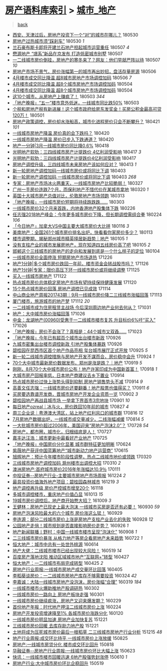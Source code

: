[房产语料库索引](../../README.md)  > [城市_地产](城市_地产.md)
====
> [back](../README.md)

- [西安、天津过后，房地产投资下一个“对”的城市在哪儿？](http://jkwz.applinzi.com/ittc/7108813869776634897.html#%E8%A5%BF%E5%AE%89%E3%80%81%E5%A4%A9%E6%B4%A5%E8%BF%87%E5%90%8E%EF%BC%8C%E6%88%BF%E5%9C%B0%E4%BA%A7%E6%8A%95%E8%B5%84%E4%B8%8B%E4%B8%80%E4%B8%AA%E2%80%9C%E5%AF%B9%E2%80%9D%E7%9A%84%E5%9F%8E%E5%B8%82%E5%9C%A8%E5%93%AA%E5%84%BF%EF%BC%9F) 180530  
- [房地产过热城市须“踩刹车”](http://jkwz.applinzi.com/ittc/7108788300720636934.html#%E6%88%BF%E5%9C%B0%E4%BA%A7%E8%BF%87%E7%83%AD%E5%9F%8E%E5%B8%82%E9%A1%BB%E2%80%9C%E8%B8%A9%E5%88%B9%E8%BD%A6%E2%80%9D) 180530 *1* 
- [兰石豪布斯卡即将开建兰石地产担起城市运营重任](http://jkwz.applinzi.com/ittc/7100515346522047498.html#%E5%85%B0%E7%9F%B3%E8%B1%AA%E5%B8%83%E6%96%AF%E5%8D%A1%E5%8D%B3%E5%B0%86%E5%BC%80%E5%BB%BA%E5%85%B0%E7%9F%B3%E5%9C%B0%E4%BA%A7%E6%8B%85%E8%B5%B7%E5%9F%8E%E5%B8%82%E8%BF%90%E8%90%A5%E9%87%8D%E4%BB%BB) 180507 *4* 
- [懋源地产 “璟系”新品在京发布 打造低密城市别墅](http://jkwz.applinzi.com/ittc/7100439157065384971.html#%E6%87%8B%E6%BA%90%E5%9C%B0%E4%BA%A7+%E2%80%9C%E7%92%9F%E7%B3%BB%E2%80%9D%E6%96%B0%E5%93%81%E5%9C%A8%E4%BA%AC%E5%8F%91%E5%B8%83+%E6%89%93%E9%80%A0%E4%BD%8E%E5%AF%86%E5%9F%8E%E5%B8%82%E5%88%AB%E5%A2%85) 180507  
- [一二线城市房价倒挂，房地产的寒冬来了？网友：他们早就严阵以待](http://jkwz.applinzi.com/ittc/7100270198873654289.html#%E4%B8%80%E4%BA%8C%E7%BA%BF%E5%9F%8E%E5%B8%82%E6%88%BF%E4%BB%B7%E5%80%92%E6%8C%82%EF%BC%8C%E6%88%BF%E5%9C%B0%E4%BA%A7%E7%9A%84%E5%AF%92%E5%86%AC%E6%9D%A5%E4%BA%86%EF%BC%9F%E7%BD%91%E5%8F%8B%EF%BC%9A%E4%BB%96%E4%BB%AC%E6%97%A9%E5%B0%B1%E4%B8%A5%E9%98%B5%E4%BB%A5%E5%BE%85) 180507 *10* 
- [房地产市场不景气，房价涨幅第一的城市再出妙招，盘活存量房源](http://jkwz.applinzi.com/ittc/7099919263244747786.html#%E6%88%BF%E5%9C%B0%E4%BA%A7%E5%B8%82%E5%9C%BA%E4%B8%8D%E6%99%AF%E6%B0%94%EF%BC%8C%E6%88%BF%E4%BB%B7%E6%B6%A8%E5%B9%85%E7%AC%AC%E4%B8%80%E7%9A%84%E5%9F%8E%E5%B8%82%E5%86%8D%E5%87%BA%E5%A6%99%E6%8B%9B%EF%BC%8C%E7%9B%98%E6%B4%BB%E5%AD%98%E9%87%8F%E6%88%BF%E6%BA%90) 180506  
- [4月楼市成交同比降温 超8城市房地产市场调控加码](http://jkwz.applinzi.com/ittc/7099901847949280267.html#4%E6%9C%88%E6%A5%BC%E5%B8%82%E6%88%90%E4%BA%A4%E5%90%8C%E6%AF%94%E9%99%8D%E6%B8%A9+%E8%B6%858%E5%9F%8E%E5%B8%82%E6%88%BF%E5%9C%B0%E4%BA%A7%E5%B8%82%E5%9C%BA%E8%B0%83%E6%8E%A7%E5%8A%A0%E7%A0%81) 180506 *7* 
- [4月楼市成交同比降温 超8个城市房地产市场调控加码](http://jkwz.applinzi.com/ittc/7099274280724595718.html#4%E6%9C%88%E6%A5%BC%E5%B8%82%E6%88%90%E4%BA%A4%E5%90%8C%E6%AF%94%E9%99%8D%E6%B8%A9+%E8%B6%858%E4%B8%AA%E5%9F%8E%E5%B8%82%E6%88%BF%E5%9C%B0%E4%BA%A7%E5%B8%82%E5%9C%BA%E8%B0%83%E6%8E%A7%E5%8A%A0%E7%A0%81) 180504  
- [4月楼市成交同比降温 超8个城市房地产市场调控加码](http://jkwz.applinzi.com/ittc/7099258843798438918.html#4%E6%9C%88%E6%A5%BC%E5%B8%82%E6%88%90%E4%BA%A4%E5%90%8C%E6%AF%94%E9%99%8D%E6%B8%A9+%E8%B6%858%E4%B8%AA%E5%9F%8E%E5%B8%82%E6%88%BF%E5%9C%B0%E4%BA%A7%E5%B8%82%E5%9C%BA%E8%B0%83%E6%8E%A7%E5%8A%A0%E7%A0%81) 180504  
- [这10个城市，从房地产上赚疯了！](http://jkwz.applinzi.com/ittc/7098926768327230474.html#%E8%BF%9910%E4%B8%AA%E5%9F%8E%E5%B8%82%EF%BC%8C%E4%BB%8E%E6%88%BF%E5%9C%B0%E4%BA%A7%E4%B8%8A%E8%B5%9A%E7%96%AF%E4%BA%86%EF%BC%81) 180503 *344* 
- [「地产晚报」“五一”楼市意外低迷，一线城市同比跌50%](http://jkwz.applinzi.com/ittc/7098711702692693002.html#%E3%80%8C%E5%9C%B0%E4%BA%A7%E6%99%9A%E6%8A%A5%E3%80%8D%E2%80%9C%E4%BA%94%E4%B8%80%E2%80%9D%E6%A5%BC%E5%B8%82%E6%84%8F%E5%A4%96%E4%BD%8E%E8%BF%B7%EF%BC%8C%E4%B8%80%E7%BA%BF%E5%9F%8E%E5%B8%82%E5%90%8C%E6%AF%94%E8%B7%8C50%25) 180503  
- [个税和房地产税有新进展！这个城市政府给房东发奖金！买房公积金最高可贷120万！](http://jkwz.applinzi.com/ittc/7098011299344811014.html#%E4%B8%AA%E7%A8%8E%E5%92%8C%E6%88%BF%E5%9C%B0%E4%BA%A7%E7%A8%8E%E6%9C%89%E6%96%B0%E8%BF%9B%E5%B1%95%EF%BC%81%E8%BF%99%E4%B8%AA%E5%9F%8E%E5%B8%82%E6%94%BF%E5%BA%9C%E7%BB%99%E6%88%BF%E4%B8%9C%E5%8F%91%E5%A5%96%E9%87%91%EF%BC%81%E4%B9%B0%E6%88%BF%E5%85%AC%E7%A7%AF%E9%87%91%E6%9C%80%E9%AB%98%E5%8F%AF%E8%B4%B7120%E4%B8%87%EF%BC%81) 180501  
- [房地产政策调控，房价却水涨船高，城市化进程房价只会不断攀升？](http://jkwz.applinzi.com/ittc/7094555547556905995.html#%E6%88%BF%E5%9C%B0%E4%BA%A7%E6%94%BF%E7%AD%96%E8%B0%83%E6%8E%A7%EF%BC%8C%E6%88%BF%E4%BB%B7%E5%8D%B4%E6%B0%B4%E6%B6%A8%E8%88%B9%E9%AB%98%EF%BC%8C%E5%9F%8E%E5%B8%82%E5%8C%96%E8%BF%9B%E7%A8%8B%E6%88%BF%E4%BB%B7%E5%8F%AA%E4%BC%9A%E4%B8%8D%E6%96%AD%E6%94%80%E5%8D%87%EF%BC%9F) 180421 *101* 
- [一线城市房地产降温 房价真的会下跌吗？](http://jkwz.applinzi.com/ittc/7094035321924879376.html#%E4%B8%80%E7%BA%BF%E5%9F%8E%E5%B8%82%E6%88%BF%E5%9C%B0%E4%BA%A7%E9%99%8D%E6%B8%A9+%E6%88%BF%E4%BB%B7%E7%9C%9F%E7%9A%84%E4%BC%9A%E4%B8%8B%E8%B7%8C%E5%90%97%EF%BC%9F) 180420  
- [一线城市房地产降温 房价已步入下跌通道？](http://jkwz.applinzi.com/ittc/7093934996954022923.html#%E4%B8%80%E7%BA%BF%E5%9F%8E%E5%B8%82%E6%88%BF%E5%9C%B0%E4%BA%A7%E9%99%8D%E6%B8%A9+%E6%88%BF%E4%BB%B7%E5%B7%B2%E6%AD%A5%E5%85%A5%E4%B8%8B%E8%B7%8C%E9%80%9A%E9%81%93%EF%BC%9F) 180420  
- [地产一分钟|3月一线城市房价同比降0.6%](http://jkwz.applinzi.com/ittc/7093369901542802443.html#%E5%9C%B0%E4%BA%A7%E4%B8%80%E5%88%86%E9%92%9F%7C3%E6%9C%88%E4%B8%80%E7%BA%BF%E5%9F%8E%E5%B8%82%E6%88%BF%E4%BB%B7%E5%90%8C%E6%AF%94%E9%99%8D0.6%25) 180418  
- [光明地产软肋：三四线城市房产计提跌价 4亿利润受影响](http://jkwz.applinzi.com/ittc/7092987464400765962.html#%E5%85%89%E6%98%8E%E5%9C%B0%E4%BA%A7%E8%BD%AF%E8%82%8B%EF%BC%9A%E4%B8%89%E5%9B%9B%E7%BA%BF%E5%9F%8E%E5%B8%82%E6%88%BF%E4%BA%A7%E8%AE%A1%E6%8F%90%E8%B7%8C%E4%BB%B7+4%E4%BA%BF%E5%88%A9%E6%B6%A6%E5%8F%97%E5%BD%B1%E5%93%8D) 180417 *3* 
- [光明地产软肋：三四线城市房产计提跌价​ 4亿利润受影响](http://jkwz.applinzi.com/ittc/7092982897504158731.html#%E5%85%89%E6%98%8E%E5%9C%B0%E4%BA%A7%E8%BD%AF%E8%82%8B%EF%BC%9A%E4%B8%89%E5%9B%9B%E7%BA%BF%E5%9F%8E%E5%B8%82%E6%88%BF%E4%BA%A7%E8%AE%A1%E6%8F%90%E8%B7%8C%E4%BB%B7%E2%80%8B+4%E4%BA%BF%E5%88%A9%E6%B6%A6%E5%8F%97%E5%BD%B1%E5%93%8D) 180417  
- [房地产调控升级，三四线城市未来房地产该如何应对？](http://jkwz.applinzi.com/ittc/7091605214631298055.html#%E6%88%BF%E5%9C%B0%E4%BA%A7%E8%B0%83%E6%8E%A7%E5%8D%87%E7%BA%A7%EF%BC%8C%E4%B8%89%E5%9B%9B%E7%BA%BF%E5%9F%8E%E5%B8%82%E6%9C%AA%E6%9D%A5%E6%88%BF%E5%9C%B0%E4%BA%A7%E8%AF%A5%E5%A6%82%E4%BD%95%E5%BA%94%E5%AF%B9%EF%BC%9F) 180413 *1* 
- [新一轮房地产调控加码一线城市房价或将同比下调](http://jkwz.applinzi.com/ittc/7087663317512619015.html#%E6%96%B0%E4%B8%80%E8%BD%AE%E6%88%BF%E5%9C%B0%E4%BA%A7%E8%B0%83%E6%8E%A7%E5%8A%A0%E7%A0%81%E4%B8%80%E7%BA%BF%E5%9F%8E%E5%B8%82%E6%88%BF%E4%BB%B7%E6%88%96%E5%B0%86%E5%90%8C%E6%AF%94%E4%B8%8B%E8%B0%83) 180403  
- [新一轮房地产调控加码 一线城市房价或将同比下调](http://jkwz.applinzi.com/ittc/7087646378513925131.html#%E6%96%B0%E4%B8%80%E8%BD%AE%E6%88%BF%E5%9C%B0%E4%BA%A7%E8%B0%83%E6%8E%A7%E5%8A%A0%E7%A0%81+%E4%B8%80%E7%BA%BF%E5%9F%8E%E5%B8%82%E6%88%BF%E4%BB%B7%E6%88%96%E5%B0%86%E5%90%8C%E6%AF%94%E4%B8%8B%E8%B0%83) 180403 *268* 
- [专家：房地产市场冰火两重天，一线城市房地产比较脆弱！](http://jkwz.applinzi.com/ittc/7085215601545184272.html#%E4%B8%93%E5%AE%B6%EF%BC%9A%E6%88%BF%E5%9C%B0%E4%BA%A7%E5%B8%82%E5%9C%BA%E5%86%B0%E7%81%AB%E4%B8%A4%E9%87%8D%E5%A4%A9%EF%BC%8C%E4%B8%80%E7%BA%BF%E5%9F%8E%E5%B8%82%E6%88%BF%E5%9C%B0%E4%BA%A7%E6%AF%94%E8%BE%83%E8%84%86%E5%BC%B1%EF%BC%81) 180327  
- [广州一手房价连跌7个月，而保利地产不惜代价在某城市拿地](http://jkwz.applinzi.com/ittc/7082607350114681872.html#%E5%B9%BF%E5%B7%9E%E4%B8%80%E6%89%8B%E6%88%BF%E4%BB%B7%E8%BF%9E%E8%B7%8C7%E4%B8%AA%E6%9C%88%EF%BC%8C%E8%80%8C%E4%BF%9D%E5%88%A9%E5%9C%B0%E4%BA%A7%E4%B8%8D%E6%83%9C%E4%BB%A3%E4%BB%B7%E5%9C%A8%E6%9F%90%E5%9F%8E%E5%B8%82%E6%8B%BF%E5%9C%B0) 180320 *1* 
- [英国十大城市房产总值对比，伦敦房地产市场领跑](http://jkwz.applinzi.com/ittc/7079899524191749127.html#%E8%8B%B1%E5%9B%BD%E5%8D%81%E5%A4%A7%E5%9F%8E%E5%B8%82%E6%88%BF%E4%BA%A7%E6%80%BB%E5%80%BC%E5%AF%B9%E6%AF%94%EF%BC%8C%E4%BC%A6%E6%95%A6%E6%88%BF%E5%9C%B0%E4%BA%A7%E5%B8%82%E5%9C%BA%E9%A2%86%E8%B7%91) 180313  
- [「地产晚报」一线城市房价短期将持续跌跌跌……](http://jkwz.applinzi.com/ittc/7076123108715267079.html#%E3%80%8C%E5%9C%B0%E4%BA%A7%E6%99%9A%E6%8A%A5%E3%80%8D%E4%B8%80%E7%BA%BF%E5%9F%8E%E5%B8%82%E6%88%BF%E4%BB%B7%E7%9F%AD%E6%9C%9F%E5%B0%86%E6%8C%81%E7%BB%AD%E8%B7%8C%E8%B7%8C%E8%B7%8C%E2%80%A6%E2%80%A6) 180303  
- [一线城市房价32个月来首跌，内地香港地产股集体下跌](http://jkwz.applinzi.com/ittc/7074476543902745611.html#%E4%B8%80%E7%BA%BF%E5%9F%8E%E5%B8%82%E6%88%BF%E4%BB%B732%E4%B8%AA%E6%9C%88%E6%9D%A5%E9%A6%96%E8%B7%8C%EF%BC%8C%E5%86%85%E5%9C%B0%E9%A6%99%E6%B8%AF%E5%9C%B0%E4%BA%A7%E8%82%A1%E9%9B%86%E4%BD%93%E4%B8%8B%E8%B7%8C) 180226  
- [任志强2018地产峰会：今年更多城市房价下降，但长期调控需组合拳](http://jkwz.applinzi.com/ittc/7073568078518813712.html#%E4%BB%BB%E5%BF%97%E5%BC%BA2018%E5%9C%B0%E4%BA%A7%E5%B3%B0%E4%BC%9A%EF%BC%9A%E4%BB%8A%E5%B9%B4%E6%9B%B4%E5%A4%9A%E5%9F%8E%E5%B8%82%E6%88%BF%E4%BB%B7%E4%B8%8B%E9%99%8D%EF%BC%8C%E4%BD%86%E9%95%BF%E6%9C%9F%E8%B0%83%E6%8E%A7%E9%9C%80%E7%BB%84%E5%90%88%E6%8B%B3) 180224 *106* 
- [「今日地产」加拿大VS中国主要大城市房价大比拼](http://jkwz.applinzi.com/ittc/7059115410450809867.html#%E3%80%8C%E4%BB%8A%E6%97%A5%E5%9C%B0%E4%BA%A7%E3%80%8D%E5%8A%A0%E6%8B%BF%E5%A4%A7VS%E4%B8%AD%E5%9B%BD%E4%B8%BB%E8%A6%81%E5%A4%A7%E5%9F%8E%E5%B8%82%E6%88%BF%E4%BB%B7%E5%A4%A7%E6%AF%94%E6%8B%BC) 180116 *3* 
- [美南地产：全国261个城市房价排名出炉，快看看你家房价多少？](http://jkwz.applinzi.com/ittc/7058023132638479366.html#%E7%BE%8E%E5%8D%97%E5%9C%B0%E4%BA%A7%EF%BC%9A%E5%85%A8%E5%9B%BD261%E4%B8%AA%E5%9F%8E%E5%B8%82%E6%88%BF%E4%BB%B7%E6%8E%92%E5%90%8D%E5%87%BA%E7%82%89%EF%BC%8C%E5%BF%AB%E7%9C%8B%E7%9C%8B%E4%BD%A0%E5%AE%B6%E6%88%BF%E4%BB%B7%E5%A4%9A%E5%B0%91%EF%BC%9F) 180113  
- [楼市调整期，揭秘郑州城市精英择居新趋势｜地产](http://jkwz.applinzi.com/ittc/7055036411751695366.html#%E6%A5%BC%E5%B8%82%E8%B0%83%E6%95%B4%E6%9C%9F%EF%BC%8C%E6%8F%AD%E7%A7%98%E9%83%91%E5%B7%9E%E5%9F%8E%E5%B8%82%E7%B2%BE%E8%8B%B1%E6%8B%A9%E5%B1%85%E6%96%B0%E8%B6%8B%E5%8A%BF%EF%BD%9C%E5%9C%B0%E4%BA%A7) 180105 *1* 
- [没有支柱产业的城市发展房地产，现在知道四五线房价高了吧](http://jkwz.applinzi.com/ittc/7055001219460760587.html#%E6%B2%A1%E6%9C%89%E6%94%AF%E6%9F%B1%E4%BA%A7%E4%B8%9A%E7%9A%84%E5%9F%8E%E5%B8%82%E5%8F%91%E5%B1%95%E6%88%BF%E5%9C%B0%E4%BA%A7%EF%BC%8C%E7%8E%B0%E5%9C%A8%E7%9F%A5%E9%81%93%E5%9B%9B%E4%BA%94%E7%BA%BF%E6%88%BF%E4%BB%B7%E9%AB%98%E4%BA%86%E5%90%A7) 180105 *2* 
- [邯郸这个三线城市的房地产的走向和发展到底是一个什么样子的定位](http://jkwz.applinzi.com/ittc/7054659174468682763.html#%E9%82%AF%E9%83%B8%E8%BF%99%E4%B8%AA%E4%B8%89%E7%BA%BF%E5%9F%8E%E5%B8%82%E7%9A%84%E6%88%BF%E5%9C%B0%E4%BA%A7%E7%9A%84%E8%B5%B0%E5%90%91%E5%92%8C%E5%8F%91%E5%B1%95%E5%88%B0%E5%BA%95%E6%98%AF%E4%B8%80%E4%B8%AA%E4%BB%80%E4%B9%88%E6%A0%B7%E5%AD%90%E7%9A%84%E5%AE%9A%E4%BD%8D) 180104  
- [一线城市房价全面停涨 短期房地产市场退热](http://jkwz.applinzi.com/ittc/7051314709720990736.html#%E4%B8%80%E7%BA%BF%E5%9F%8E%E5%B8%82%E6%88%BF%E4%BB%B7%E5%85%A8%E9%9D%A2%E5%81%9C%E6%B6%A8+%E7%9F%AD%E6%9C%9F%E6%88%BF%E5%9C%B0%E4%BA%A7%E5%B8%82%E5%9C%BA%E9%80%80%E7%83%AD) 171226  
- [地产1分钟|多个城市房价跌回一年前，楼市资金会转战股市吗？](http://jkwz.applinzi.com/ittc/7040354533463557137.html#%E5%9C%B0%E4%BA%A71%E5%88%86%E9%92%9F%7C%E5%A4%9A%E4%B8%AA%E5%9F%8E%E5%B8%82%E6%88%BF%E4%BB%B7%E8%B7%8C%E5%9B%9E%E4%B8%80%E5%B9%B4%E5%89%8D%EF%BC%8C%E6%A5%BC%E5%B8%82%E8%B5%84%E9%87%91%E4%BC%9A%E8%BD%AC%E6%88%98%E8%82%A1%E5%B8%82%E5%90%97%EF%BC%9F) 171126  
- [地产1分钟|专家：限价高压下环一线城市房价或将继续调整](http://jkwz.applinzi.com/ittc/7039969724488746000.html#%E5%9C%B0%E4%BA%A71%E5%88%86%E9%92%9F%7C%E4%B8%93%E5%AE%B6%EF%BC%9A%E9%99%90%E4%BB%B7%E9%AB%98%E5%8E%8B%E4%B8%8B%E7%8E%AF%E4%B8%80%E7%BA%BF%E5%9F%8E%E5%B8%82%E6%88%BF%E4%BB%B7%E6%88%96%E5%B0%86%E7%BB%A7%E7%BB%AD%E8%B0%83%E6%95%B4) 171125  
- [买入一线城市房地产](http://jkwz.applinzi.com/ittc/7038825185199784977.html#%E4%B9%B0%E5%85%A5%E4%B8%80%E7%BA%BF%E5%9F%8E%E5%B8%82%E6%88%BF%E5%9C%B0%E4%BA%A7) 171122  
- [热点城市房价总体稳定房地产市场有望持续保持健康发展](http://jkwz.applinzi.com/ittc/7037968813503546385.html#%E7%83%AD%E7%82%B9%E5%9F%8E%E5%B8%82%E6%88%BF%E4%BB%B7%E6%80%BB%E4%BD%93%E7%A8%B3%E5%AE%9A%E6%88%BF%E5%9C%B0%E4%BA%A7%E5%B8%82%E5%9C%BA%E6%9C%89%E6%9C%9B%E6%8C%81%E7%BB%AD%E4%BF%9D%E6%8C%81%E5%81%A5%E5%BA%B7%E5%8F%91%E5%B1%95) 171120  
- [15个热点城市房价回落 房地产调控已见成效](http://jkwz.applinzi.com/ittc/7035829463223370769.html#15%E4%B8%AA%E7%83%AD%E7%82%B9%E5%9F%8E%E5%B8%82%E6%88%BF%E4%BB%B7%E5%9B%9E%E8%90%BD+%E6%88%BF%E5%9C%B0%E4%BA%A7%E8%B0%83%E6%8E%A7%E5%B7%B2%E8%A7%81%E6%88%90%E6%95%88) 171114  
- [中山商业地产周报201743期｜9月一线城市房价降二三线城市涨幅回落](http://jkwz.applinzi.com/ittc/7035434705137173520.html#%E4%B8%AD%E5%B1%B1%E5%95%86%E4%B8%9A%E5%9C%B0%E4%BA%A7%E5%91%A8%E6%8A%A5201743%E6%9C%9F%EF%BD%9C9%E6%9C%88%E4%B8%80%E7%BA%BF%E5%9F%8E%E5%B8%82%E6%88%BF%E4%BB%B7%E9%99%8D%E4%BA%8C%E4%B8%89%E7%BA%BF%E5%9F%8E%E5%B8%82%E6%B6%A8%E5%B9%85%E5%9B%9E%E8%90%BD) 171113  
- [厦门楼市，旅游城市的地产梦](http://jkwz.applinzi.com/ittc/7035033083613545489.html#%E5%8E%A6%E9%97%A8%E6%A5%BC%E5%B8%82%EF%BC%8C%E6%97%85%E6%B8%B8%E5%9F%8E%E5%B8%82%E7%9A%84%E5%9C%B0%E4%BA%A7%E6%A2%A6) 171112 *20* 
- [一二线城市成为住房租赁主战场 今后深圳周边地产业何去何从？](http://jkwz.applinzi.com/ittc/7030539550181557265.html#%E4%B8%80%E4%BA%8C%E7%BA%BF%E5%9F%8E%E5%B8%82%E6%88%90%E4%B8%BA%E4%BD%8F%E6%88%BF%E7%A7%9F%E8%B5%81%E4%B8%BB%E6%88%98%E5%9C%BA+%E4%BB%8A%E5%90%8E%E6%B7%B1%E5%9C%B3%E5%91%A8%E8%BE%B9%E5%9C%B0%E4%BA%A7%E4%B8%9A%E4%BD%95%E5%8E%BB%E4%BD%95%E4%BB%8E%EF%BC%9F) 171031  
- [地产：大中城市房价涨幅回落](http://jkwz.applinzi.com/ittc/7028747470618756113.html#%E5%9C%B0%E4%BA%A7%EF%BC%9A%E5%A4%A7%E4%B8%AD%E5%9F%8E%E5%B8%82%E6%88%BF%E4%BB%B7%E6%B6%A8%E5%B9%85%E5%9B%9E%E8%90%BD) 171026  
- [中金：龙湖地产(00960)受惠于一二线城市楼市复苏 升目标价6%吁“买入”](http://jkwz.applinzi.com/ittc/7028727572135937041.html#%E4%B8%AD%E9%87%91%EF%BC%9A%E9%BE%99%E6%B9%96%E5%9C%B0%E4%BA%A7%2800960%29%E5%8F%97%E6%83%A0%E4%BA%8E%E4%B8%80%E4%BA%8C%E7%BA%BF%E5%9F%8E%E5%B8%82%E6%A5%BC%E5%B8%82%E5%A4%8D%E8%8B%8F+%E5%8D%87%E7%9B%AE%E6%A0%87%E4%BB%B76%25%E5%90%81%E2%80%9C%E4%B9%B0%E5%85%A5%E2%80%9D) 171026  
- [「地产晚报」房价不会涨了？真相是：44个城市又双叒……](http://jkwz.applinzi.com/ittc/7027735587249980432.html#%E3%80%8C%E5%9C%B0%E4%BA%A7%E6%99%9A%E6%8A%A5%E3%80%8D%E6%88%BF%E4%BB%B7%E4%B8%8D%E4%BC%9A%E6%B6%A8%E4%BA%86%EF%BC%9F%E7%9C%9F%E7%9B%B8%E6%98%AF%EF%BC%9A44%E4%B8%AA%E5%9F%8E%E5%B8%82%E5%8F%88%E5%8F%8C%E5%8F%92%E2%80%A6%E2%80%A6) 171023  
- [「地产晚报」今年已有超百个城市出台楼市新政](http://jkwz.applinzi.com/ittc/7017729369668322321.html#%E3%80%8C%E5%9C%B0%E4%BA%A7%E6%99%9A%E6%8A%A5%E3%80%8D%E4%BB%8A%E5%B9%B4%E5%B7%B2%E6%9C%89%E8%B6%85%E7%99%BE%E4%B8%AA%E5%9F%8E%E5%B8%82%E5%87%BA%E5%8F%B0%E6%A5%BC%E5%B8%82%E6%96%B0%E6%94%BF) 170926  
- [九城市密集出台楼市调控新政 引地产股集体暴跌](http://jkwz.applinzi.com/ittc/7017564981195965456.html#%E4%B9%9D%E5%9F%8E%E5%B8%82%E5%AF%86%E9%9B%86%E5%87%BA%E5%8F%B0%E6%A5%BC%E5%B8%82%E8%B0%83%E6%8E%A7%E6%96%B0%E6%94%BF+%E5%BC%95%E5%9C%B0%E4%BA%A7%E8%82%A1%E9%9B%86%E4%BD%93%E6%9A%B4%E8%B7%8C) 170926  
- [碧桂园在昆西市区首个地产作品亮相 玺台城市展厅正式开放](http://jkwz.applinzi.com/ittc/7017198457641763857.html#%E7%A2%A7%E6%A1%82%E5%9B%AD%E5%9C%A8%E6%98%86%E8%A5%BF%E5%B8%82%E5%8C%BA%E9%A6%96%E4%B8%AA%E5%9C%B0%E4%BA%A7%E4%BD%9C%E5%93%81%E4%BA%AE%E7%9B%B8+%E7%8E%BA%E5%8F%B0%E5%9F%8E%E5%B8%82%E5%B1%95%E5%8E%85%E6%AD%A3%E5%BC%8F%E5%BC%80%E6%94%BE) 170925 *5* 
- [新一轮二线城市调控措施与房地产开发不谋而合，房价稳中会升](http://jkwz.applinzi.com/ittc/7016821491776357393.html#%E6%96%B0%E4%B8%80%E8%BD%AE%E4%BA%8C%E7%BA%BF%E5%9F%8E%E5%B8%82%E8%B0%83%E6%8E%A7%E6%8E%AA%E6%96%BD%E4%B8%8E%E6%88%BF%E5%9C%B0%E4%BA%A7%E5%BC%80%E5%8F%91%E4%B8%8D%E8%B0%8B%E8%80%8C%E5%90%88%EF%BC%8C%E6%88%BF%E4%BB%B7%E7%A8%B3%E4%B8%AD%E4%BC%9A%E5%8D%87) 170924 *1* 
- [70个大中城市最新房价数据发布，郑州是涨是跌？｜地产](http://jkwz.applinzi.com/ittc/7014960875889493008.html#70%E4%B8%AA%E5%A4%A7%E4%B8%AD%E5%9F%8E%E5%B8%82%E6%9C%80%E6%96%B0%E6%88%BF%E4%BB%B7%E6%95%B0%E6%8D%AE%E5%8F%91%E5%B8%83%EF%BC%8C%E9%83%91%E5%B7%9E%E6%98%AF%E6%B6%A8%E6%98%AF%E8%B7%8C%EF%BC%9F%EF%BD%9C%E5%9C%B0%E4%BA%A7) 170919 *5* 
- [刚刚，8月70个大中城市房价公布！地产许家印成为中国新首富！](http://jkwz.applinzi.com/ittc/7014697005287474193.html#%E5%88%9A%E5%88%9A%EF%BC%8C8%E6%9C%8870%E4%B8%AA%E5%A4%A7%E4%B8%AD%E5%9F%8E%E5%B8%82%E6%88%BF%E4%BB%B7%E5%85%AC%E5%B8%83%EF%BC%81%E5%9C%B0%E4%BA%A7%E8%AE%B8%E5%AE%B6%E5%8D%B0%E6%88%90%E4%B8%BA%E4%B8%AD%E5%9B%BD%E6%96%B0%E9%A6%96%E5%AF%8C%EF%BC%81) 170918 *1* 
- [大城市房产回报率低，日本地产商建议去乡下置业](http://jkwz.applinzi.com/ittc/7013212823939974161.html#%E5%A4%A7%E5%9F%8E%E5%B8%82%E6%88%BF%E4%BA%A7%E5%9B%9E%E6%8A%A5%E7%8E%87%E4%BD%8E%EF%BC%8C%E6%97%A5%E6%9C%AC%E5%9C%B0%E4%BA%A7%E5%95%86%E5%BB%BA%E8%AE%AE%E5%8E%BB%E4%B9%A1%E4%B8%8B%E7%BD%AE%E4%B8%9A) 170914  
- [热点城市房价过快上涨势头得到抑制 房地产销售势头不减](http://jkwz.applinzi.com/ittc/7013207322556630033.html#%E7%83%AD%E7%82%B9%E5%9F%8E%E5%B8%82%E6%88%BF%E4%BB%B7%E8%BF%87%E5%BF%AB%E4%B8%8A%E6%B6%A8%E5%8A%BF%E5%A4%B4%E5%BE%97%E5%88%B0%E6%8A%91%E5%88%B6+%E6%88%BF%E5%9C%B0%E4%BA%A7%E9%94%80%E5%94%AE%E5%8A%BF%E5%A4%B4%E4%B8%8D%E5%87%8F) 170914 *9* 
- [高善文任志强：一线城市房价还要翻番！地产股票也值得买？](http://jkwz.applinzi.com/ittc/7012006933085815824.html#%E9%AB%98%E5%96%84%E6%96%87%E4%BB%BB%E5%BF%97%E5%BC%BA%EF%BC%9A%E4%B8%80%E7%BA%BF%E5%9F%8E%E5%B8%82%E6%88%BF%E4%BB%B7%E8%BF%98%E8%A6%81%E7%BF%BB%E7%95%AA%EF%BC%81%E5%9C%B0%E4%BA%A7%E8%82%A1%E7%A5%A8%E4%B9%9F%E5%80%BC%E5%BE%97%E4%B9%B0%EF%BC%9F) 170911 *6* 
- [买房要选靠谱开发商，晋城市房地产开发企业资质一览](http://jkwz.applinzi.com/ittc/7008663279382299664.html#%E4%B9%B0%E6%88%BF%E8%A6%81%E9%80%89%E9%9D%A0%E8%B0%B1%E5%BC%80%E5%8F%91%E5%95%86%EF%BC%8C%E6%99%8B%E5%9F%8E%E5%B8%82%E6%88%BF%E5%9C%B0%E4%BA%A7%E5%BC%80%E5%8F%91%E4%BC%81%E4%B8%9A%E8%B5%84%E8%B4%A8%E4%B8%80%E8%A7%88) 170902 *3* 
- [碧桂园地产再战县城市场 一举拿下界首市3宗地块](http://jkwz.applinzi.com/ittc/7008345539287188497.html#%E7%A2%A7%E6%A1%82%E5%9B%AD%E5%9C%B0%E4%BA%A7%E5%86%8D%E6%88%98%E5%8E%BF%E5%9F%8E%E5%B8%82%E5%9C%BA+%E4%B8%80%E4%B8%BE%E6%8B%BF%E4%B8%8B%E7%95%8C%E9%A6%96%E5%B8%823%E5%AE%97%E5%9C%B0%E5%9D%97) 170901 *10* 
- [每日地产ozreal｜冰与火，房价跌回10年前的城市](http://jkwz.applinzi.com/ittc/7006601228526814225.html#%E6%AF%8F%E6%97%A5%E5%9C%B0%E4%BA%A7ozreal%EF%BD%9C%E5%86%B0%E4%B8%8E%E7%81%AB%EF%BC%8C%E6%88%BF%E4%BB%B7%E8%B7%8C%E5%9B%9E10%E5%B9%B4%E5%89%8D%E7%9A%84%E5%9F%8E%E5%B8%82) 170827 *4* 
- [周三企业说｜粤港澳大湾区，站上地产红利风口的城市群](http://jkwz.applinzi.com/ittc/7002325541775213585.html#%E5%91%A8%E4%B8%89%E4%BC%81%E4%B8%9A%E8%AF%B4%EF%BD%9C%E7%B2%A4%E6%B8%AF%E6%BE%B3%E5%A4%A7%E6%B9%BE%E5%8C%BA%EF%BC%8C%E7%AB%99%E4%B8%8A%E5%9C%B0%E4%BA%A7%E7%BA%A2%E5%88%A9%E9%A3%8E%E5%8F%A3%E7%9A%84%E5%9F%8E%E5%B8%82%E7%BE%A4) 170816 *12* 
- [7月房地产数据出炉，一线城市成交量减少，二线涨幅减缓](http://jkwz.applinzi.com/ittc/7001706275929588752.html#7%E6%9C%88%E6%88%BF%E5%9C%B0%E4%BA%A7%E6%95%B0%E6%8D%AE%E5%87%BA%E7%82%89%EF%BC%8C%E4%B8%80%E7%BA%BF%E5%9F%8E%E5%B8%82%E6%88%90%E4%BA%A4%E9%87%8F%E5%87%8F%E5%B0%91%EF%BC%8C%E4%BA%8C%E7%BA%BF%E6%B6%A8%E5%B9%85%E5%87%8F%E7%BC%93) 170814 *5* 
- [一大批城市房价超过2006年，美国迎来“房地产泡沫2.0”？](http://jkwz.applinzi.com/ittc/6995383118838891537.html#%E4%B8%80%E5%A4%A7%E6%89%B9%E5%9F%8E%E5%B8%82%E6%88%BF%E4%BB%B7%E8%B6%85%E8%BF%872006%E5%B9%B4%EF%BC%8C%E7%BE%8E%E5%9B%BD%E8%BF%8E%E6%9D%A5%E2%80%9C%E6%88%BF%E5%9C%B0%E4%BA%A7%E6%B3%A1%E6%B2%AB2.0%E2%80%9D%EF%BC%9F) 170728 *54* 
- [房地产，都市圈，城市化，归根结底是人！](http://jkwz.applinzi.com/ittc/6995032814826030097.html#%E6%88%BF%E5%9C%B0%E4%BA%A7%EF%BC%8C%E9%83%BD%E5%B8%82%E5%9C%88%EF%BC%8C%E5%9F%8E%E5%B8%82%E5%8C%96%EF%BC%8C%E5%BD%92%E6%A0%B9%E7%BB%93%E5%BA%95%E6%98%AF%E4%BA%BA%EF%BC%81) 170727  
- [嘉丰达汪浩：城市更新中最看好产业地产](http://jkwz.applinzi.com/ittc/6994310936813634576.html#%E5%98%89%E4%B8%B0%E8%BE%BE%E6%B1%AA%E6%B5%A9%EF%BC%9A%E5%9F%8E%E5%B8%82%E6%9B%B4%E6%96%B0%E4%B8%AD%E6%9C%80%E7%9C%8B%E5%A5%BD%E4%BA%A7%E4%B8%9A%E5%9C%B0%E4%BA%A7) 170725  
- [「地产晚报」中国房价分化显著 城市群特征更加明晰](http://jkwz.applinzi.com/ittc/6982533917587276804.html#%E3%80%8C%E5%9C%B0%E4%BA%A7%E6%99%9A%E6%8A%A5%E3%80%8D%E4%B8%AD%E5%9B%BD%E6%88%BF%E4%BB%B7%E5%88%86%E5%8C%96%E6%98%BE%E8%91%97+%E5%9F%8E%E5%B8%82%E7%BE%A4%E7%89%B9%E5%BE%81%E6%9B%B4%E5%8A%A0%E6%98%8E%E6%99%B0) 170624  
- [紫薇地产获评中国蓝筹地产“城市新动力地产运营商”](http://jkwz.applinzi.com/ittc/6979402728303232005.html#%E7%B4%AB%E8%96%87%E5%9C%B0%E4%BA%A7%E8%8E%B7%E8%AF%84%E4%B8%AD%E5%9B%BD%E8%93%9D%E7%AD%B9%E5%9C%B0%E4%BA%A7%E2%80%9C%E5%9F%8E%E5%B8%82%E6%96%B0%E5%8A%A8%E5%8A%9B%E5%9C%B0%E4%BA%A7%E8%BF%90%E8%90%A5%E5%95%86%E2%80%9D) 170615  
- [旭辉地产：预计今年楼市阶段性调整，热点二线城市地价或领跌](http://jkwz.applinzi.com/ittc/6947226698302096389.html#%E6%97%AD%E8%BE%89%E5%9C%B0%E4%BA%A7%EF%BC%9A%E9%A2%84%E8%AE%A1%E4%BB%8A%E5%B9%B4%E6%A5%BC%E5%B8%82%E9%98%B6%E6%AE%B5%E6%80%A7%E8%B0%83%E6%95%B4%EF%BC%8C%E7%83%AD%E7%82%B9%E4%BA%8C%E7%BA%BF%E5%9F%8E%E5%B8%82%E5%9C%B0%E4%BB%B7%E6%88%96%E9%A2%86%E8%B7%8C) 170320  
- [三线城市房地产调控加码 滁州楼市出调控大招](http://jkwz.applinzi.com/ittc/6943418185557738501.html#%E4%B8%89%E7%BA%BF%E5%9F%8E%E5%B8%82%E6%88%BF%E5%9C%B0%E4%BA%A7%E8%B0%83%E6%8E%A7%E5%8A%A0%E7%A0%81+%E6%BB%81%E5%B7%9E%E6%A5%BC%E5%B8%82%E5%87%BA%E8%B0%83%E6%8E%A7%E5%A4%A7%E6%8B%9B) 170310 *2* 
- [澳洲房地产:首府城市房价2016年年涨幅达10.9％](http://jkwz.applinzi.com/ittc/6921872848141681669.html#%E6%BE%B3%E6%B4%B2%E6%88%BF%E5%9C%B0%E4%BA%A7%3A%E9%A6%96%E5%BA%9C%E5%9F%8E%E5%B8%82%E6%88%BF%E4%BB%B72016%E5%B9%B4%E5%B9%B4%E6%B6%A8%E5%B9%85%E8%BE%BE10.9%EF%BC%85) 170111  
- [中投证券--房地产行业-主要城市房地产市场周报](http://jkwz.applinzi.com/ittc/6915150392546821125.html#%E4%B8%AD%E6%8A%95%E8%AF%81%E5%88%B8--%E6%88%BF%E5%9C%B0%E4%BA%A7%E8%A1%8C%E4%B8%9A-%E4%B8%BB%E8%A6%81%E5%9F%8E%E5%B8%82%E6%88%BF%E5%9C%B0%E4%BA%A7%E5%B8%82%E5%9C%BA%E5%91%A8%E6%8A%A5) 161224 *2* 
- [最具投资价值海外地产项目：碧桂园森林城市](http://jkwz.applinzi.com/ittc/6913227348249150469.html#%E6%9C%80%E5%85%B7%E6%8A%95%E8%B5%84%E4%BB%B7%E5%80%BC%E6%B5%B7%E5%A4%96%E5%9C%B0%E4%BA%A7%E9%A1%B9%E7%9B%AE%EF%BC%9A%E7%A2%A7%E6%A1%82%E5%9B%AD%E6%A3%AE%E6%9E%97%E5%9F%8E%E5%B8%82) 161219 *3* 
- [地产调控再升级 房价严控城市增至20个](http://jkwz.applinzi.com/ittc/6901896656575792133.html#%E5%9C%B0%E4%BA%A7%E8%B0%83%E6%8E%A7%E5%86%8D%E5%8D%87%E7%BA%A7+%E6%88%BF%E4%BB%B7%E4%B8%A5%E6%8E%A7%E5%9F%8E%E5%B8%82%E5%A2%9E%E8%87%B320%E4%B8%AA) 161118  
- [多城市调控楼市，重庆地产价值凸显](http://jkwz.applinzi.com/ittc/6888304677858313220.html#%E5%A4%9A%E5%9F%8E%E5%B8%82%E8%B0%83%E6%8E%A7%E6%A5%BC%E5%B8%82%EF%BC%8C%E9%87%8D%E5%BA%86%E5%9C%B0%E4%BA%A7%E4%BB%B7%E5%80%BC%E5%87%B8%E6%98%BE) 161013 *15* 
- [19城市房价调控后，地产商开始憋大招？](http://jkwz.applinzi.com/ittc/6887053315971482629.html#19%E5%9F%8E%E5%B8%82%E6%88%BF%E4%BB%B7%E8%B0%83%E6%8E%A7%E5%90%8E%EF%BC%8C%E5%9C%B0%E4%BA%A7%E5%95%86%E5%BC%80%E5%A7%8B%E6%86%8B%E5%A4%A7%E6%8B%9B%EF%BC%9F) 161009 *3* 
- [王健林：房地产已现史上最大泡沫 一线城市买房是否还有必要！](http://jkwz.applinzi.com/ittc/6883592281285723140.html#%E7%8E%8B%E5%81%A5%E6%9E%97%EF%BC%9A%E6%88%BF%E5%9C%B0%E4%BA%A7%E5%B7%B2%E7%8E%B0%E5%8F%B2%E4%B8%8A%E6%9C%80%E5%A4%A7%E6%B3%A1%E6%B2%AB+%E4%B8%80%E7%BA%BF%E5%9F%8E%E5%B8%82%E4%B9%B0%E6%88%BF%E6%98%AF%E5%90%A6%E8%BF%98%E6%9C%89%E5%BF%85%E8%A6%81%EF%BC%81) 160930 *59* 
- [房地产泡沫风险最大的六个城市 房价涨这么猛！](http://jkwz.applinzi.com/ittc/6883208820754482181.html#%E6%88%BF%E5%9C%B0%E4%BA%A7%E6%B3%A1%E6%B2%AB%E9%A3%8E%E9%99%A9%E6%9C%80%E5%A4%A7%E7%9A%84%E5%85%AD%E4%B8%AA%E5%9F%8E%E5%B8%82+%E6%88%BF%E4%BB%B7%E6%B6%A8%E8%BF%99%E4%B9%88%E7%8C%9B%EF%BC%81) 160929  
- [李连源：部分二线城市房价上涨是房地产支柱产业去化的失败](http://jkwz.applinzi.com/ittc/6882849079767335941.html#%E6%9D%8E%E8%BF%9E%E6%BA%90%EF%BC%9A%E9%83%A8%E5%88%86%E4%BA%8C%E7%BA%BF%E5%9F%8E%E5%B8%82%E6%88%BF%E4%BB%B7%E4%B8%8A%E6%B6%A8%E6%98%AF%E6%88%BF%E5%9C%B0%E4%BA%A7%E6%94%AF%E6%9F%B1%E4%BA%A7%E4%B8%9A%E5%8E%BB%E5%8C%96%E7%9A%84%E5%A4%B1%E8%B4%A5) 160928 *12* 
- [公园地产走俏！城市规划是否直接影响房价走势？](http://jkwz.applinzi.com/ittc/6882219575902471172.html#%E5%85%AC%E5%9B%AD%E5%9C%B0%E4%BA%A7%E8%B5%B0%E4%BF%8F%EF%BC%81%E5%9F%8E%E5%B8%82%E8%A7%84%E5%88%92%E6%98%AF%E5%90%A6%E7%9B%B4%E6%8E%A5%E5%BD%B1%E5%93%8D%E6%88%BF%E4%BB%B7%E8%B5%B0%E5%8A%BF%EF%BC%9F) 160926 *1* 
- [地产新闻联播丨野村：中国一线城市楼市呈现“泡沫化”](http://jkwz.applinzi.com/ittc/6875411299537781764.html#%E5%9C%B0%E4%BA%A7%E6%96%B0%E9%97%BB%E8%81%94%E6%92%AD%E4%B8%A8%E9%87%8E%E6%9D%91%EF%BC%9A%E4%B8%AD%E5%9B%BD%E4%B8%80%E7%BA%BF%E5%9F%8E%E5%B8%82%E6%A5%BC%E5%B8%82%E5%91%88%E7%8E%B0%E2%80%9C%E6%B3%A1%E6%B2%AB%E5%8C%96%E2%80%9D) 160908 *1* 
- [二三线城市房价暴涨 从格力地产等房企看房地产未来趋势](http://jkwz.applinzi.com/ittc/6857735491927147524.html#%E4%BA%8C%E4%B8%89%E7%BA%BF%E5%9F%8E%E5%B8%82%E6%88%BF%E4%BB%B7%E6%9A%B4%E6%B6%A8+%E4%BB%8E%E6%A0%BC%E5%8A%9B%E5%9C%B0%E4%BA%A7%E7%AD%89%E6%88%BF%E4%BC%81%E7%9C%8B%E6%88%BF%E5%9C%B0%E4%BA%A7%E6%9C%AA%E6%9D%A5%E8%B6%8B%E5%8A%BF) 160722 *1* 
- [恒大地产：城市中总有一处世外桃源](http://jkwz.applinzi.com/ittc/6843513148702983173.html#%E6%81%92%E5%A4%A7%E5%9C%B0%E4%BA%A7%EF%BC%9A%E5%9F%8E%E5%B8%82%E4%B8%AD%E6%80%BB%E6%9C%89%E4%B8%80%E5%A4%84%E4%B8%96%E5%A4%96%E6%A1%83%E6%BA%90) 160614  
- [地产大佬：二线城市楼市已经出现较大风险！](http://jkwz.applinzi.com/ittc/6833922586261849092.html#%E5%9C%B0%E4%BA%A7%E5%A4%A7%E4%BD%AC%EF%BC%9A%E4%BA%8C%E7%BA%BF%E5%9F%8E%E5%B8%82%E6%A5%BC%E5%B8%82%E5%B7%B2%E7%BB%8F%E5%87%BA%E7%8E%B0%E8%BE%83%E5%A4%A7%E9%A3%8E%E9%99%A9%EF%BC%81) 160519 *14* 
- [百度房产落地沈阳 推动区域城市地产“互联网+”转型](http://jkwz.applinzi.com/ittc/6825835529681519620.html#%E7%99%BE%E5%BA%A6%E6%88%BF%E4%BA%A7%E8%90%BD%E5%9C%B0%E6%B2%88%E9%98%B3+%E6%8E%A8%E5%8A%A8%E5%8C%BA%E5%9F%9F%E5%9F%8E%E5%B8%82%E5%9C%B0%E4%BA%A7%E2%80%9C%E4%BA%92%E8%81%94%E7%BD%91%2B%E2%80%9D%E8%BD%AC%E5%9E%8B) 160427  
- [恒大地产：一二线城市布局完成转型](http://jkwz.applinzi.com/ittc/6825062169477383172.html#%E6%81%92%E5%A4%A7%E5%9C%B0%E4%BA%A7%EF%BC%9A%E4%B8%80%E4%BA%8C%E7%BA%BF%E5%9F%8E%E5%B8%82%E5%B8%83%E5%B1%80%E5%AE%8C%E6%88%90%E8%BD%AC%E5%9E%8B) 160425 *2* 
- [房地产行业周报:一线城市房地产成交量环比回落](http://jkwz.applinzi.com/ittc/6817652791795254277.html#%E6%88%BF%E5%9C%B0%E4%BA%A7%E8%A1%8C%E4%B8%9A%E5%91%A8%E6%8A%A5%3A%E4%B8%80%E7%BA%BF%E5%9F%8E%E5%B8%82%E6%88%BF%E5%9C%B0%E4%BA%A7%E6%88%90%E4%BA%A4%E9%87%8F%E7%8E%AF%E6%AF%94%E5%9B%9E%E8%90%BD) 160405  
- [李稻葵谈房价：一二线城市房地产库存不够需要投资](http://jkwz.applinzi.com/ittc/6813049412498523140.html#%E6%9D%8E%E7%A8%BB%E8%91%B5%E8%B0%88%E6%88%BF%E4%BB%B7%EF%BC%9A%E4%B8%80%E4%BA%8C%E7%BA%BF%E5%9F%8E%E5%B8%82%E6%88%BF%E5%9C%B0%E4%BA%A7%E5%BA%93%E5%AD%98%E4%B8%8D%E5%A4%9F%E9%9C%80%E8%A6%81%E6%8A%95%E8%B5%84) 160324 *42* 
- [李嘉诚：大陆一线城市房地产没泡沫，房价涨幅“合理”](http://jkwz.applinzi.com/ittc/6811226756392420357.html#%E6%9D%8E%E5%98%89%E8%AF%9A%EF%BC%9A%E5%A4%A7%E9%99%86%E4%B8%80%E7%BA%BF%E5%9F%8E%E5%B8%82%E6%88%BF%E5%9C%B0%E4%BA%A7%E6%B2%A1%E6%B3%A1%E6%B2%AB%EF%BC%8C%E6%88%BF%E4%BB%B7%E6%B6%A8%E5%B9%85%E2%80%9C%E5%90%88%E7%90%86%E2%80%9D) 160319 *184* 
- [一线城市楼市火爆助推地产股调研热](http://jkwz.applinzi.com/ittc/6804788027712865284.html#%E4%B8%80%E7%BA%BF%E5%9F%8E%E5%B8%82%E6%A5%BC%E5%B8%82%E7%81%AB%E7%88%86%E5%8A%A9%E6%8E%A8%E5%9C%B0%E4%BA%A7%E8%82%A1%E8%B0%83%E7%A0%94%E7%83%AD) 160302  
- [一线城市房价一路向上 房地产板块走强](http://jkwz.applinzi.com/ittc/6804548960395985924.html#%E4%B8%80%E7%BA%BF%E5%9F%8E%E5%B8%82%E6%88%BF%E4%BB%B7%E4%B8%80%E8%B7%AF%E5%90%91%E4%B8%8A+%E6%88%BF%E5%9C%B0%E4%BA%A7%E6%9D%BF%E5%9D%97%E8%B5%B0%E5%BC%BA) 160301  
- [一线城市房价继续疯涨，房地产又迎来爆发期？](http://jkwz.applinzi.com/ittc/6804256589896745988.html#%E4%B8%80%E7%BA%BF%E5%9F%8E%E5%B8%82%E6%88%BF%E4%BB%B7%E7%BB%A7%E7%BB%AD%E7%96%AF%E6%B6%A8%EF%BC%8C%E6%88%BF%E5%9C%B0%E4%BA%A7%E5%8F%88%E8%BF%8E%E6%9D%A5%E7%88%86%E5%8F%91%E6%9C%9F%EF%BC%9F) 160229  
- [首份地产年报：时代地产押注二线城市房价上涨](http://jkwz.applinzi.com/ittc/6802409657247204356.html#%E9%A6%96%E4%BB%BD%E5%9C%B0%E4%BA%A7%E5%B9%B4%E6%8A%A5%EF%BC%9A%E6%97%B6%E4%BB%A3%E5%9C%B0%E4%BA%A7%E6%8A%BC%E6%B3%A8%E4%BA%8C%E7%BA%BF%E5%9F%8E%E5%B8%82%E6%88%BF%E4%BB%B7%E4%B8%8A%E6%B6%A8) 160224  
- [房地产开发投资增速降至1% 各城市房价涨跌分化](http://jkwz.applinzi.com/ittc/6789376990490657796.html#%E6%88%BF%E5%9C%B0%E4%BA%A7%E5%BC%80%E5%8F%91%E6%8A%95%E8%B5%84%E5%A2%9E%E9%80%9F%E9%99%8D%E8%87%B31%25+%E5%90%84%E5%9F%8E%E5%B8%82%E6%88%BF%E4%BB%B7%E6%B6%A8%E8%B7%8C%E5%88%86%E5%8C%96) 160120  
- [一线城市房价明显加速 房地产业加快复苏](http://jkwz.applinzi.com/ittc/6778310192211166212.html#%E4%B8%80%E7%BA%BF%E5%9F%8E%E5%B8%82%E6%88%BF%E4%BB%B7%E6%98%8E%E6%98%BE%E5%8A%A0%E9%80%9F+%E6%88%BF%E5%9C%B0%E4%BA%A7%E4%B8%9A%E5%8A%A0%E5%BF%AB%E5%A4%8D%E8%8B%8F) 151221  
- [三线城市房价回暖 去库存助力地产股](http://jkwz.applinzi.com/ittc/6778213547075191813.html#%E4%B8%89%E7%BA%BF%E5%9F%8E%E5%B8%82%E6%88%BF%E4%BB%B7%E5%9B%9E%E6%9A%96+%E5%8E%BB%E5%BA%93%E5%AD%98%E5%8A%A9%E5%8A%9B%E5%9C%B0%E4%BA%A7%E8%82%A1) 151221  
- [土地将成为压死城市房价最后一根稻草 二三线城市房地产行业分析](http://jkwz.applinzi.com/ittc/6776010472402977797.html#%E5%9C%9F%E5%9C%B0%E5%B0%86%E6%88%90%E4%B8%BA%E5%8E%8B%E6%AD%BB%E5%9F%8E%E5%B8%82%E6%88%BF%E4%BB%B7%E6%9C%80%E5%90%8E%E4%B8%80%E6%A0%B9%E7%A8%BB%E8%8D%89+%E4%BA%8C%E4%B8%89%E7%BA%BF%E5%9F%8E%E5%B8%82%E6%88%BF%E5%9C%B0%E4%BA%A7%E8%A1%8C%E4%B8%9A%E5%88%86%E6%9E%90) 151215 *48* 
- [地产行业周报:成交环比持平 一线城市房价上涨放缓](http://jkwz.applinzi.com/ittc/6734494706101650436.html#%E5%9C%B0%E4%BA%A7%E8%A1%8C%E4%B8%9A%E5%91%A8%E6%8A%A5%3A%E6%88%90%E4%BA%A4%E7%8E%AF%E6%AF%94%E6%8C%81%E5%B9%B3+%E4%B8%80%E7%BA%BF%E5%9F%8E%E5%B8%82%E6%88%BF%E4%BB%B7%E4%B8%8A%E6%B6%A8%E6%94%BE%E7%BC%93) 150825  
- [房地产:一线城市房贷分化 楼市成交环比回升](http://jkwz.applinzi.com/ittc/547650615729206725.html#%E6%88%BF%E5%9C%B0%E4%BA%A7%3A%E4%B8%80%E7%BA%BF%E5%9F%8E%E5%B8%82%E6%88%BF%E8%B4%B7%E5%88%86%E5%8C%96+%E6%A5%BC%E5%B8%82%E6%88%90%E4%BA%A4%E7%8E%AF%E6%AF%94%E5%9B%9E%E5%8D%87) 150818  
- [华融证券--房地产行业周报:一线城市房价环比大幅上涨](http://jkwz.applinzi.com/ittc/547650611423417266.html#%E5%8D%8E%E8%9E%8D%E8%AF%81%E5%88%B8--%E6%88%BF%E5%9C%B0%E4%BA%A7%E8%A1%8C%E4%B8%9A%E5%91%A8%E6%8A%A5%3A%E4%B8%80%E7%BA%BF%E5%9F%8E%E5%B8%82%E6%88%BF%E4%BB%B7%E7%8E%AF%E6%AF%94%E5%A4%A7%E5%B9%85%E4%B8%8A%E6%B6%A8) 150623  
- [快讯：一线城市楼市回暖迅速 6地产股强势封涨停](http://jkwz.applinzi.com/ittc/547650611422101566.html#%E5%BF%AB%E8%AE%AF%EF%BC%9A%E4%B8%80%E7%BA%BF%E5%9F%8E%E5%B8%82%E6%A5%BC%E5%B8%82%E5%9B%9E%E6%9A%96%E8%BF%85%E9%80%9F+6%E5%9C%B0%E4%BA%A7%E8%82%A1%E5%BC%BA%E5%8A%BF%E5%B0%81%E6%B6%A8%E5%81%9C) 150610 *1* 
- [房地产行业:大中城市房价环比企稳回升](http://jkwz.applinzi.com/ittc/547650611411561700.html#%E6%88%BF%E5%9C%B0%E4%BA%A7%E8%A1%8C%E4%B8%9A%3A%E5%A4%A7%E4%B8%AD%E5%9F%8E%E5%B8%82%E6%88%BF%E4%BB%B7%E7%8E%AF%E6%AF%94%E4%BC%81%E7%A8%B3%E5%9B%9E%E5%8D%87) 150519  
